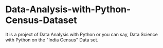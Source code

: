 # Data-Analysis-with-Python-Census-Dataset
It is a project of Data Analysis with Python or you can say, Data Science with Python on the "India Census" Data set.
